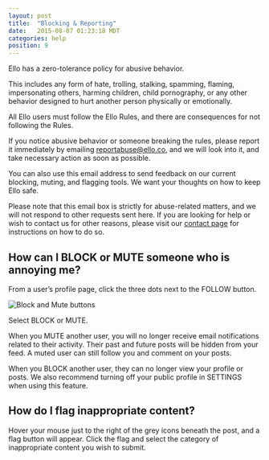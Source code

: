 ```yaml
---
layout: post
title:  "Blocking & Reporting"
date:   2015-08-07 01:23:18 MDT
categories: help
position: 9
---
```

Ello has a zero-tolerance policy for abusive behavior.

This includes any form of hate, trolling, stalking, spamming, flaming, impersonating others, harming children, child pornography, or any other behavior designed to hurt another person physically or emotionally.

All Ello users must follow the Ello Rules, and there are consequences for not following the Rules.

If you notice abusive behavior or someone breaking the rules, please report it immediately by emailing [reportabuse@ello.co](mailto:reportabuse@ello.co), and we will look into it, and take necessary action as soon as possible.

You can also use this email address to send feedback on our current blocking, muting, and flagging tools. We want your thoughts on how to keep Ello safe.

Please note that this email box is strictly for abuse-related matters, and we will not respond to other requests sent here. If you are looking for help or wish to contact us for other reasons, please visit our [contact page](/wtf/help/contact-ello/) for instructions on how to do so.

## How can I BLOCK or MUTE someone who is annoying me?

From a user’s profile page, click the three dots next to the FOLLOW button. 

![Block and Mute buttons](http://i.imgur.com/9OrnbN8.jpg)

Select BLOCK or MUTE.

When you MUTE another user, you will no longer receive email notifications related to their activity. Their past and future posts will be hidden from your feed. A muted user can still follow you and comment on your posts.

When you BLOCK another user, they can no longer view your profile or posts. We also recommend turning off your public profile in SETTINGS when using this feature.

## How do I flag inappropriate content?

Hover your mouse just to the right of the grey icons beneath the post, and a flag button will appear. Click the flag and select the category of inappropriate content you wish to submit.
